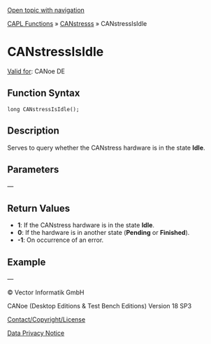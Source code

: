 [Open topic with navigation](../../../../../CANoeDEFamily.htm#Topics/CAPLFunctions/CANstress/Functions/CAPLfunctionCANstressIsIdle.md)

[CAPL Functions](../../CAPLfunctions.md) » [CANstresss](../CAPLfunctionsCANstressOverview.md) » CANstressIsIdle

# CANstressIsIdle

[Valid for](../../../Shared/FeatureAvailability.md): CANoe DE

## Function Syntax

```plaintext
long CANstressIsIdle();
```

## Description

Serves to query whether the CANstress hardware is in the state **Idle**.

## Parameters

—

## Return Values

- **1**: If the CANstress hardware is in the state **Idle**.
- **0**: If the hardware is in another state (**Pending** or **Finished**).
- **-1**: On occurrence of an error.

## Example

—

© Vector Informatik GmbH

CANoe (Desktop Editions & Test Bench Editions) Version 18 SP3

[Contact/Copyright/License](../../../Shared/ContactCopyrightLicense.md)

[Data Privacy Notice](https://www.vector.com/int/en/company/get-info/privacy-policy/)